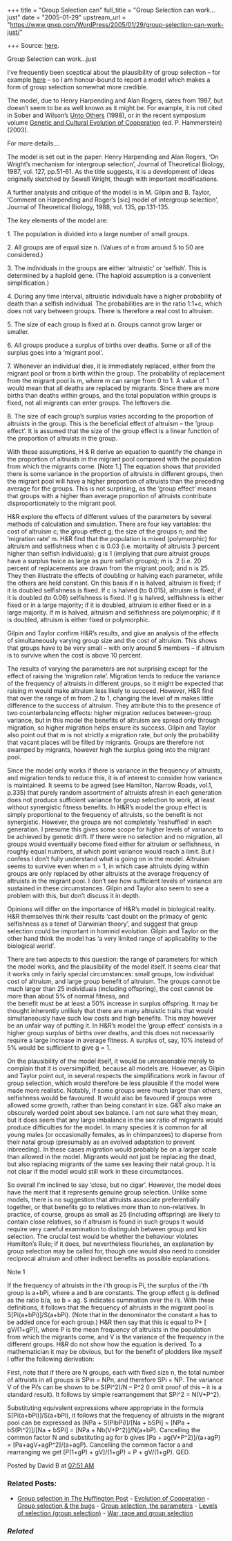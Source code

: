 +++
title = "Group Selection can"
full_title = "Group Selection can work…just"
date = "2005-01-29"
upstream_url = "https://www.gnxp.com/WordPress/2005/01/29/group-selection-can-work-just/"

+++
Source: [here](https://www.gnxp.com/WordPress/2005/01/29/group-selection-can-work-just/).

Group Selection can work…just

I’ve frequently been sceptical about the plausibility of group selection – for example [here](https://www.gnxp.com/MT2/archives/002372.html) – so I am honour-bound to report a model which makes a form of group selection somewhat more credible.

The model, due to Henry Harpending and Alan Rogers, dates from 1987, but doesn’t seem to be as well known as it might be. For example, it is not cited in Sober and Wilson’s [Unto Others](https://www.amazon.com/exec/obidos/ASIN/0674930479/geneexpressio-20?dev-t=mason-wrapper%26camp=2025%26link_code=xm2) (1998), or in the recent symposium volume [Genetic and Cultural Evolution of Cooperation](https://www.amazon.com/exec/obidos/ASIN/0262083264/geneexpressio-20?dev-t=mason-wrapper%26camp=2025%26link_code=xm2) (ed. P. Hammerstein) (2003).

For more details….

The model is set out in the paper: Henry Harpending and Alan Rogers, ‘On Wright’s mechanism for intergroup selection’, Journal of Theoretical Biology, 1987, vol. 127, pp.51-61. As the title suggests, it is a development of ideas originally sketched by Sewall Wright, though with important modifications.

A further analysis and critique of the model is in M. Gilpin and B. Taylor, ‘Comment on Harpending and Roger’s \[sic\] model of intergroup selection’, Journal of Theoretical Biology, 1988, vol. 135, pp.131-135.

The key elements of the model are:

1\. The population is divided into a large number of small groups.

2\. All groups are of equal size n. (Values of n from around 5 to 50 are considered.)

3\. The individuals in the groups are either ‘altruistic’ or ‘selfish’. This is determined by a haploid gene. (The haploid assumption is a convenient simplification.)

4\. During any time interval, altruistic individuals have a higher probability of death than a selfish individual. The probabilities are in the ratio 1:1+c, which does not vary between groups. There is therefore a real cost to altruism.

5\. The size of each group is fixed at n. Groups cannot grow larger or smaller.

6\. All groups produce a surplus of births over deaths. Some or all of the surplus goes into a ‘migrant pool’.

7\. Whenever an individual dies, it is immediately replaced, either from the migrant pool or from a birth within the group. The probability of replacement from the migrant pool is m, where m can range from 0 to 1. A value of 1 would mean that all deaths are replaced by migrants. Since there are more births than deaths within groups, and the total population within groups is fixed, not all migrants can enter groups. The leftovers die.

8\. The size of each group’s surplus varies according to the proportion of altruists in the group. This is the beneficial effect of altruism – the ’group effect’. It is assumed that the size of the group effect is a linear function of the proportion of altruists in the group.

With these assumptions, H & R derive an equation to quantify the change in the proportion of altruists in the migrant pool compared with the population from which the migrants come. \[Note 1.\] The equation shows that provided there is some variance in the proportion of altruists in different groups, then the migrant pool will have a higher proportion of altruists than the preceding average for the groups. This is not surprising, as the ‘group effect’ means that groups with a higher than average proportion of altruists contribute disproportionately to the migrant pool.

H&R explore the effects of different values of the parameters by several methods of calculation and simulation. There are four key variables: the cost of altruism c; the group effect g; the size of the groups n; and the ’migration rate’ m. H&R find that the population is mixed (polymorphic) for altruism and selfishness when c is 0.03 (i.e. mortality of altruists 3 percent higher than selfish individuals); g is 1 (implying that pure altruist groups have a surplus twice as large as pure selfish groups); m is .2 (i.e. 20 percent of replacements are drawn from the migrant pool); and n is 25. They then illustrate the effects of doubling or halving each parameter, while the others are held constant. On this basis if n is halved, altruism is fixed; if it is doubled selfishness is fixed. If c is halved (to 0.015), altruism is fixed; if it is doubled (to 0.06) selfishness is fixed. If g is halved, selfishness is either fixed or in a large majority; if it is doubled, altruism is either fixed or in a large majority. If m is halved, altruism and selfishness are polymorphic; if it is doubled, altruism is either fixed or polymorphic.

Gilpin and Taylor confirm H&R’s results, and give an analysis of the effects of simultaneously varying group size and the cost of altruism. This shows that groups have to be very small – with only around 5 members – if altruism is to survive when the cost is above 10 percent.

The results of varying the parameters are not surprising except for the effect of raising the ’migration rate’. Migration tends to reduce the variance of the frequency of altruists in different groups, so it might be expected that raising m would make altruism less likely to succeed. However, H&R find that over the range of m from .2 to 1, changing the level of m makes little difference to the success of altruism. They attribute this to the presence of two counterbalancing effects: higher migration reduces between-group variance, but in this model the benefits of altruism are spread only through migration, so higher migration helps ensure its success. Gilpin and Taylor also point out that m is not strictly a migration rate, but only the probability that vacant places will be filled by migrants. Groups are therefore not swamped by migrants, however high the surplus going into the migrant pool.

Since the model only works if there is variance in the frequency of altruists, and migration tends to reduce this, it is of interest to consider how variance is maintained. It seems to be agreed (see Hamilton, Narrow Roads, vol.1, p.335) that purely random assortment of altruists afresh in each generation does not produce sufficient variance for group selection to work, at least without synergistic fitness benefits. In H&R’s model the group effect is simply proportional to the frequency of altruists, so the benefit is not synergistic. However, the groups are not completely ’reshuffled’ in each generation. I presume this gives some scope for higher levels of variance to be achieved by genetic drift. If there were no selection and no migration, all groups would eventually become fixed either for altruism or selfishness, in roughly equal numbers, at which point variance would reach a limit. But I confess I don’t fully understand what is going on in the model. Altruism seems to survive even when m = 1, in which case altruists dying within groups are only replaced by other altruists at the average frequency of altruists in the migrant pool. I don’t see how sufficient levels of variance are sustained in these circumstances. Gilpin and Taylor also seem to see a problem with this, but don’t discuss it in depth.

Opinions will differ on the importance of H&R’s model in biological reality. H&R themselves think their results ‘cast doubt on the primacy of genic selfishness as a tenet of Darwinian theory’, and suggest that group selection could be important in hominid evolution. Gilpin and Taylor on the other hand think the model has ‘a very limited range of applicability to the biological world’.

There are two aspects to this question: the range of parameters for which the model works, and the plausibility of the model itself. It seems clear that it works only in fairly special circumstances: small groups, low individual cost of altruism, and large group benefit of altruism. The groups cannot be much larger than 25 individuals (including offspring), the cost cannot be more than about 5% of normal fitness, and  
the benefit must be at least a 50% increase in surplus offspring. It may be thought inherently unlikely that there are many altruistic traits that would simultaneously have such low costs and high benefits. This may however be an unfair way of putting it. In H&R’s model the ’group effect’ consists in a higher group surplus of births over deaths, and this does not necessarily require a large increase in average fitness. A surplus of, say, 10% instead of 5% would be sufficient to give g = 1.

On the plausibility of the model itself, it would be unreasonable merely to complain that it is oversimplified, because all models are. However, as Gilpin and Taylor point out, in several respects the simplifications work in favour of group selection, which would therefore be less plausible if the model were made more realistic. Notably, if some groups were much larger than others, selfishness would be favoured. It would also be favoured if groups were allowed some growth, rather than being constant in size. G&T also make an obscurely worded point about sex balance. I am not sure what they mean, but it does seem that any large imbalance in the sex ratio of migrants would produce difficulties for the model. In many species it is common for all young males (or occasionally females, as in chimpanzees) to disperse from their natal group (presumably as an evolved adaptation to prevent inbreeding). In these cases migration would probably be on a larger scale than allowed in the model. Migrants would not just be replacing the dead, but also replacing migrants of the same sex leaving their natal group. It is not clear if the model would still work in these circumstances.

So overall I’m inclined to say ‘close, but no cigar’. However, the model does have the merit that it represents genuine group selection. Unlike some models, there is no suggestion that altruists associate preferentially together, or that benefits go to relatives more than to non-relatives. In practice, of course, groups as small as 25 (including offspring) are likely to contain close relatives, so if altruism is found in such groups it would require very careful examination to distinguish between group and kin selection. The crucial test would be whether the behaviour violates Hamilton’s Rule; if it does, but nevertheless flourishes, an explanation by group selection may be called for, though one would also need to consider reciprocal altruism and other indirect benefits as possible explanations.

Note 1

If the frequency of altruists in the i’th group is Pi, the surplus of the i’th group is a+bPi, where a and b are constants. The group effect g is defined as the ratio b/a, so b = ag. S indicates summation over the i’s. With these definitions, it follows that the frequency of altruists in the migrant pool is S\[Pi(a+bPi)\]/S(a+bPi). (Note that in the denominator the constant a has to be added once for each group.) H&R then say that this is equal to P+ \[ gV/(1+gP)\], where P is the mean frequency of altruists in the population from which the migrants come, and V is the variance of the frequency in the different groups. H&R do not show how the equation is derived. To a mathematician it may be obvious, but for the benefit of plodders like myself I offer the following derivation:

First, note that if there are N groups, each with fixed size n, the total number of altruists in all groups is SPin = NPn, and therefore SPi = NP. The variance V of the Pi’s can be shown to be S(Pi^2)/N – P^2 (I omit proof of this – it is a standard result). It follows by simple rearrangement that SPi^2 = N(V+P^2).

Substituting equivalent expressions where appropriate in the formula S\[Pi(a+bPi)\]/S(a+bPi), it follows that the frequency of altruists in the migrant pool can be expressed as \[NPa + S(PibPi)\]/\[Na + bSPi\] = \[NPa + bS(Pi^2)\]/\[Na + bSPi\] = \[NPa + Nb(V+P^2)\]/N(a+bP). Cancelling the common factor N and substituting ag for b gives \[Pa + ag(V+P^2)\]/(a+agP) = \[Pa+agV+agP^2\]/(a+agP). Cancelling the common factor a and rearranging we get \[P(1+gP) + gV\]/(1+gP) = P + gV/(1+gP). QED.

Posted by David B at [07:51 AM](https://www.gnxp.com/MT2/archives/003540.html) [](http://js-kit.com/api/static/pop_comments?ref=http://gnxp.com&path=/3540?url=http://www.gnxp.com/MT2/archives/003540.html&thetime=%20012905&MT=true)

### Related Posts:

- [Group selection in The Huffington
  Post](https://www.gnxp.com/WordPress/2009/04/19/group-selection-in-the-huffington-post/) - [Evolution of
  Cooperation](https://www.gnxp.com/WordPress/2006/05/01/evolution-of-cooperation/) - [Group selection & the
  bugs](https://www.gnxp.com/WordPress/2007/05/22/group-selection-the-bugs/) - [Group selection, the
  parameters](https://www.gnxp.com/WordPress/2007/03/20/group-selection-the-parameters/) - [Levels of selection (group
  selection)](https://www.gnxp.com/WordPress/2007/03/19/levels-of-selection-group-selection/) - [War, rape and group
  selection](https://www.gnxp.com/WordPress/2008/08/28/war-rape-and-group-selection/)

### *Related*

[](https://www.addtoany.com/add_to/facebook?linkurl=https%3A%2F%2Fwww.gnxp.com%2FWordPress%2F2005%2F01%2F29%2Fgroup-selection-can-work-just%2F&linkname=Group%20Selection%20can%20work%E2%80%A6just "Facebook")[](https://www.addtoany.com/add_to/twitter?linkurl=https%3A%2F%2Fwww.gnxp.com%2FWordPress%2F2005%2F01%2F29%2Fgroup-selection-can-work-just%2F&linkname=Group%20Selection%20can%20work%E2%80%A6just "Twitter")[](https://www.addtoany.com/add_to/email?linkurl=https%3A%2F%2Fwww.gnxp.com%2FWordPress%2F2005%2F01%2F29%2Fgroup-selection-can-work-just%2F&linkname=Group%20Selection%20can%20work%E2%80%A6just "Email")[](https://www.addtoany.com/share)

